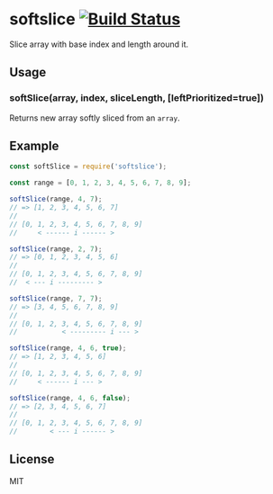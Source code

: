 # softslice [![Build Status](https://travis-ci.org/hanamura/softslice.svg?branch=master)](https://travis-ci.org/hanamura/softslice)

Slice array with base index and length around it.

## Usage

### softSlice(array, index, sliceLength, [leftPrioritized=true])

Returns new array softly sliced from an `array`.

## Example

```javascript
const softSlice = require('softslice');

const range = [0, 1, 2, 3, 4, 5, 6, 7, 8, 9];

softSlice(range, 4, 7);
// => [1, 2, 3, 4, 5, 6, 7]
//
// [0, 1, 2, 3, 4, 5, 6, 7, 8, 9]
//     < ------ i ------ >

softSlice(range, 2, 7);
// => [0, 1, 2, 3, 4, 5, 6]
//
// [0, 1, 2, 3, 4, 5, 6, 7, 8, 9]
//  < --- i --------- >

softSlice(range, 7, 7);
// => [3, 4, 5, 6, 7, 8, 9]
//
// [0, 1, 2, 3, 4, 5, 6, 7, 8, 9]
//           < --------- i --- >

softSlice(range, 4, 6, true);
// => [1, 2, 3, 4, 5, 6]
//
// [0, 1, 2, 3, 4, 5, 6, 7, 8, 9]
//     < ------ i --- >

softSlice(range, 4, 6, false);
// => [2, 3, 4, 5, 6, 7]
//
// [0, 1, 2, 3, 4, 5, 6, 7, 8, 9]
//        < --- i ------ >
```

## License

MIT
